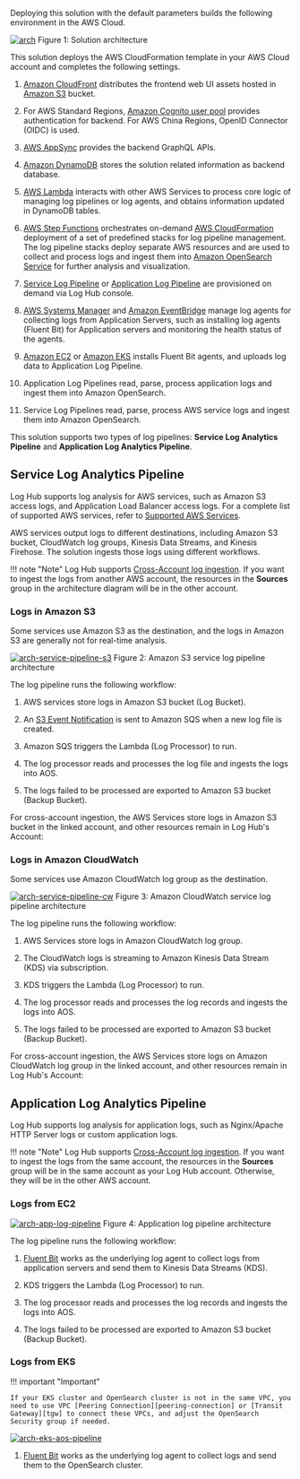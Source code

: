 Deploying this solution with the default parameters builds the following environment in the AWS Cloud.

[![arch]][arch]
Figure 1: Solution architecture

This solution deploys the AWS CloudFormation template in your AWS Cloud account and completes the following settings.

1. [Amazon CloudFront](https://aws.amazon.com/cloudfront) distributes the frontend web UI assets hosted in [Amazon S3](https://aws.amazon.com/s3/) bucket.

2. For AWS Standard Regions, [Amazon Cognito user pool](https://aws.amazon.com/cognito) provides authentication for backend. For AWS China Regions, OpenID Connector (OIDC) is used.

3. [AWS AppSync](https://aws.amazon.com/appsync) provides the backend GraphQL APIs.

4. [Amazon DynamoDB](https://aws.amazon.com/dynamodb) stores the solution related information as backend database.

5. [AWS Lambda](https://aws.amazon.com/lambda) interacts with other AWS Services to process core logic of managing log pipelines or log agents, and obtains information updated in DynamoDB tables.

6. [AWS Step Functions](https://aws.amazon.com/step-functions) orchestrates on-demand [AWS CloudFormation](https://aws.amazon.com/cloudformation) deployment of a set of predefined stacks for log pipeline management. The log pipeline stacks deploy separate AWS resources and are used to collect and process logs and ingest them into [Amazon OpenSearch Service](https://aws.amazon.com/opensearch-service) for further analysis and visualization.

7. [Service Log Pipeline](#service-log-analytics-pipeline) or [Application Log Pipeline](#application-log-analytics-pipeline) are provisioned on demand via Log Hub console.

8. [AWS Systems Manager](https://aws.amazon.com/systems-manager) and [Amazon EventBridge](https://aws.amazon.com/eventbridge) manage log agents for collecting logs from Application Servers, such as installing log agents (Fluent Bit) for Application servers and monitoring the health status of the agents.

9. [Amazon EC2](https://aws.amazon.com/ec2/) or [Amazon EKS](https://aws.amazon.com/eks/) installs Fluent Bit agents, and uploads log data to Application Log Pipeline.

10. Application Log Pipelines read, parse, process application logs and ingest them into Amazon OpenSearch.

11. Service Log Pipelines read, parse, process AWS service logs and ingest them into Amazon OpenSearch.

This solution supports two types of log pipelines: **Service Log Analytics Pipeline** and **Application Log Analytics Pipeline**.

## Service Log Analytics Pipeline

Log Hub supports log analysis for AWS services, such as Amazon S3 access logs, and Application Load Balancer access logs. For a complete list of supported AWS services, refer to [Supported AWS Services](./aws-services/index.md#supported-aws-services).

AWS services output logs to different destinations, including Amazon S3 bucket, CloudWatch log groups, Kinesis Data Streams, and Kinesis Firehose. The solution ingests those logs using different workflows.

!!! note "Note"
    Log Hub supports [Cross-Account log ingestion](./link-account/index.md). If you want to ingest the logs from another AWS account, the resources in the **Sources** group in the architecture diagram will be in the other account.

### Logs in Amazon S3

Some services use Amazon S3 as the destination, and the logs in Amazon S3 are generally not for real-time analysis. 

[![arch-service-pipeline-s3]][arch-service-pipeline-s3]
Figure 2: Amazon S3 service log pipeline architecture

The log pipeline runs the following workflow:

1. AWS services store logs in Amazon S3 bucket (Log Bucket).

2. An [S3 Event Notification](https://docs.aws.amazon.com/AmazonS3/latest/userguide/NotificationHowTo.html) is sent to Amazon SQS  when a new log file is created.

3. Amazon SQS triggers the Lambda (Log Processor) to run.

4. The log processor reads and processes the log file and ingests the logs into AOS.

5. The logs failed to be processed are exported to Amazon S3 bucket (Backup Bucket).

For cross-account ingestion, the AWS Services store logs in Amazon S3 bucket in the linked account, and other resources remain in Log Hub's Account:

### Logs in Amazon CloudWatch

Some services use Amazon CloudWatch log group as the destination. 

[![arch-service-pipeline-cw]][arch-service-pipeline-cw]
Figure 3: Amazon CloudWatch service log pipeline architecture

The log pipeline runs the following workflow:

1. AWS Services store logs in Amazon CloudWatch log group.

2. The CloudWatch logs is streaming to Amazon Kinesis Data Stream (KDS) via subscription.

3. KDS triggers the Lambda (Log Processor) to run.

4. The log processor reads and processes the log records and ingests the logs into AOS.

5. The logs failed to be processed are exported to Amazon S3 bucket (Backup Bucket).

For cross-account ingestion, the AWS Services store logs on Amazon CloudWatch log group in the linked account, and other resources remain in Log Hub's Account:


## Application Log Analytics Pipeline

Log Hub supports log analysis for application logs, such as Nginx/Apache HTTP Server logs or custom application logs. 

!!! note "Note"
    Log Hub supports [Cross-Account log ingestion](./link-account/index.md). If you want to ingest the logs from the same account, the resources in the **Sources** group will be in the same account as your Log Hub account.
    Otherwise, they will be in the other AWS account.

### Logs from EC2

[![arch-app-log-pipeline]][arch-app-log-pipeline]
Figure 4: Application log pipeline architecture

The log pipeline runs the following workflow:

1. [Fluent Bit](https://fluentbit.io/) works as the underlying log agent to collect logs from application servers and send them to Kinesis Data Streams (KDS).

2. KDS triggers the Lambda (Log Processor) to run.

3. The log processor reads and processes the log records and ingests the logs into AOS.

4. The logs failed to be processed are exported to Amazon S3 bucket (Backup Bucket).


### Logs from EKS

!!! important "Important"

    If your EKS cluster and OpenSearch cluster is not in the same VPC, you need to use VPC [Peering Connection][peering-connection] or [Transit Gateway][tgw] to connect these VPCs, and adjust the OpenSearch Security group if needed.

[![arch-eks-aos-pipeline]][arch-eks-aos-pipeline]

1. [Fluent Bit](https://fluentbit.io/) works as the underlying log agent to collect logs and send them to the OpenSearch cluster.

[s3log]: https://docs.aws.amazon.com/AmazonS3/latest/userguide/ServerLogs.html
[alblog]: https://docs.aws.amazon.com/elasticloadbalancing/latest/application/load-balancer-access-logs.html
[s3]: https://aws.amazon.com/s3/
[cloudfront]: https://aws.amazon.com/cloudfront/
[cognito]: https://aws.amazon.com/cognito/
[appsync]: https://aws.amazon.com/appsync/
[lambda]: https://aws.amazon.com/lambda/
[dynamodb]: https://aws.amazon.com/dynamodb/
[systemsmanager]: https://aws.amazon.com/systemmanager/
[stepfunction]: https://aws.amazon.com/stepfunctions/
[arch]: ../images/architecture/arch.svg
[arch-service-pipeline-s3]: ../images/architecture/service-pipeline-s3.svg
[arch-service-pipeline-cw]: ../images/architecture/service-pipeline-cw.svg
[arch-app-log-pipeline]: ../images/architecture/ec2-pipeline.svg
[arch-eks-aos-pipeline]: ../images/architecture/eks-aos-pipeline.svg
[peering-connection]: https://docs.aws.amazon.com/vpc/latest/peering/working-with-vpc-peering.html
[tgw]: https://docs.aws.amazon.com/vpc/latest/tgw/what-is-transit-gateway.html
